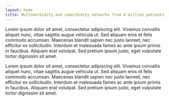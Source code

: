 ```yaml
---
layout: home
title: Multimorbidity and comorbidity networks from 4 million patients in the National Health Service
---
```


Lorem ipsum dolor sit amet, consectetur adipiscing elit. Vivamus convallis aliquet nunc, vitae sagittis augue vehicula ut. Sed aliquam eros et felis commodo accumsan. Maecenas blandit sapien nec justo laoreet, nec efficitur ex sollicitudin. Interdum et malesuada fames ac ante ipsum primis in faucibus. Aliquam erat volutpat. Sed pretium ipsum justo, eget vulputate tortor dignissim sit amet. 

Lorem ipsum dolor sit amet, consectetur adipiscing elit. Vivamus convallis aliquet nunc, vitae sagittis augue vehicula ut. Sed aliquam eros et felis commodo accumsan. Maecenas blandit sapien nec justo laoreet, nec efficitur ex sollicitudin. Interdum et malesuada fames ac ante ipsum primis in faucibus. Aliquam erat volutpat. Sed pretium ipsum justo, eget vulputate tortor dignissim sit amet. 

